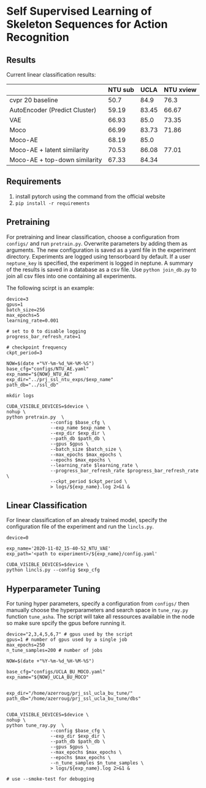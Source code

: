 # Self Supervised Learning of Skeleton Sequences for Action Recognition


## Results

Current linear classification results:

|                               | NTU sub | UCLA  | NTU xview |
|-------------------------------|---------|-------|-----------|
| cvpr 20 baseline              | 50.7    | 84.9  |  76.3     |
| AutoEncoder (Predict Cluster) | 59.19   | 83.45 |  66.67    |
| VAE                           | 66.93   | 85.0  |  73.35    |
| Moco                          | 66.99   | 83.73 |  71.86    |
| Moco-AE                       | 68.19   | 85.0  |           |
| Moco-AE + latent similarity   | 70.53   | 86.08 |  77.01    |
| Moco-AE + top-down similarity | 67.33   | 84.34 |           |

## Requirements

1. install pytorch using the command from the official website
2. `pip install -r requirements`
 

## Pretraining

For pretraining and linear classification, choose a configuration from `configs/` and run `pretrain.py`. Overwrite parameters by adding them as arguments. The new configuration is saved as a yaml file in the experiment directory. Experiments are logged using tensorboard by default. If a user `neptune_key` is specified, the experiment is logged in neptune. A summary of the results is saved in a database as a csv file. Use `python join_db.py` to join all csv files into one containing all experiments.

The following scirpt is an example:

```
device=3
gpus=1
batch_size=256
max_epochs=5
learning_rate=0.001

# set to 0 to disable logging
progress_bar_refresh_rate=1

# checkpoint frequency
ckpt_period=3

NOW=$(date +"%Y-%m-%d_%H-%M-%S")
base_cfg="configs/NTU_AE.yaml"
exp_name="${NOW}_NTU_AE"
exp_dir="../prj_ssl_ntu_exps/$exp_name"
path_db="../ssl_db"

mkdir logs

CUDA_VISIBLE_DEVICES=$device \
nohup \
python pretrain.py  \
                --config $base_cfg \
                --exp_name $exp_name \
                --exp_dir $exp_dir \
                --path_db $path_db \
                --gpus $gpus \
                --batch_size $batch_size \
                --max_epochs $max_epochs \
                --epochs $max_epochs \
                --learning_rate $learning_rate \
                --progress_bar_refresh_rate $progress_bar_refresh_rate \
                --ckpt_period $ckpt_period \
                > logs/${exp_name}.log 2>&1 &

```

## Linear Classification

For linear classification of an already trained model, specify the configuration file of the experiment and run the `lincls.py`.

```
device=0

exp_name='2020-11-02_15-40-52_NTU_VAE'
exp_path='<path to experiment>/${exp_name}/config.yaml'

CUDA_VISIBLE_DEVICES=$device \
python lincls.py --config $exp_cfg

```


## Hyperparameter Tuning

For tuning hyper parameters, specify a configuration from `configs/` then manually choose the hyperparameters and search space in `tune_ray.py` function `tune_asha`. The script will take all ressources available in the node so make sure spcify the gpus before running it.

```
device="2,3,4,5,6,7" # gpus used by the script
gpus=1 # number of gpus used by a single job 
max_epochs=250
n_tune_samples=200 # number of jobs

NOW=$(date +"%Y-%m-%d_%H-%M-%S")

base_cfg="configs/UCLA_BU_MOCO.yaml"
exp_name="${NOW}_UCLA_BU_MOCO"


exp_dir="/home/azerroug/prj_ssl_ucla_bu_tune/"
path_db="/home/azerroug/prj_ssl_ucla_bu_tune/dbs"


CUDA_VISIBLE_DEVICES=$device \
nohup \
python tune_ray.py  \
                --config $base_cfg \
                --exp_dir $exp_dir \
                --path_db $path_db \
                --gpus $gpus \
                --max_epochs $max_epochs \
                --epochs $max_epochs \
                --n_tune_samples $n_tune_samples \
                > logs/${exp_name}.log 2>&1 &

# use --smoke-test for debugging
```




